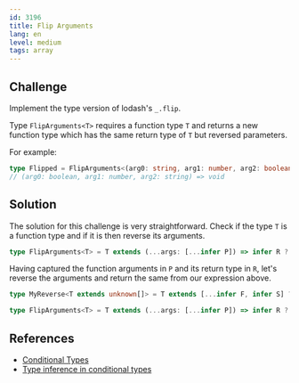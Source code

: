 ```yaml
---
id: 3196
title: Flip Arguments
lang: en
level: medium
tags: array
---
```


## Challenge

Implement the type version of lodash's `_.flip`.

Type `FlipArguments<T>` requires a function type `T` and returns a new function type which has the same return type of `T` but reversed parameters.

For example:

```ts
type Flipped = FlipArguments<(arg0: string, arg1: number, arg2: boolean) => void>
// (arg0: boolean, arg1: number, arg2: string) => void
```

## Solution

The solution for this challenge is very straightforward. Check if the type `T` is a function type and if it is then reverse its arguments.

```ts
type FlipArguments<T> = T extends (...args: [...infer P]) => infer R ? never : never
```

Having captured the function arguments in `P` and its return type in `R`, let's reverse the arguments and return the same from our expression above.

```ts
type MyReverse<T extends unknown[]> = T extends [...infer F, infer S] ? [S, ...MyReverse<F>] : [];

type FlipArguments<T> = T extends (...args: [...infer P]) => infer R ? (...args: MyReverse<P>) => R : never
```

## References

- [Conditional Types](https://www.typescriptlang.org/docs/handbook/2/conditional-types.html)
- [Type inference in conditional types](https://www.typescriptlang.org/docs/handbook/2/conditional-types.html#inferring-within-conditional-types)
